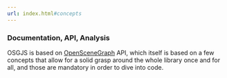 ```yaml
---
url: index.html#concepts
---
```


### Documentation, API, Analysis


OSGJS is based on [OpenSceneGraph](http://en.wikipedia.org/wiki/OpenSceneGraph) API, which itself is based on a few concepts that allow for a solid grasp around the whole library once and for all, and those are mandatory in order to dive into code.
